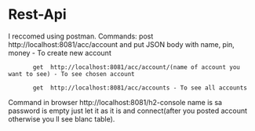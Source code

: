 # Rest-Api
 I reccomed using postman.
 Commands: post http://localhost:8081/acc/account and put JSON body with name, pin, money - To create new account
           
           get  http://localhost:8081/acc/account/(name of account you want to see) - To see chosen account
           
           get  http://localhost:8081/acc/accounts - To see all accounts


Command in browser http://localhost:8081/h2-console name is sa password is empty just let it as it is and connect(after you posted account otherwise you ll see blanc table).
           
